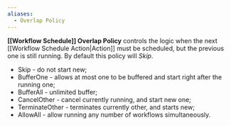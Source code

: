 ```yaml
---
aliases:
  - Overlap Policy
---
```

**[[Workflow Schedule]] Overlap Policy** controls the logic when the next [[Workflow Schedule Action|Action]] must be scheduled, but the previous one is still running. By default this policy will *Skip*.

- Skip - do not start new;
- BufferOne - allows at most one to be buffered and start right after the running one;
- BufferAll - unlimited buffer;
- CancelOther - cancel currently running, and start new one;
- TerminateOther - terminates currently other, and starts new;
- AllowAll - allow running any number of workflows simultaneously.



